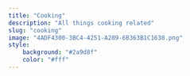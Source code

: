```yaml
---
title: "Cooking"
description: "All things cooking related"
slug: "cooking"
image: "4ADF4300-3BC4-4251-A289-6B363B1C1638.png"
style:
    background: "#2a9d8f"
    color: "#fff"
---
```

